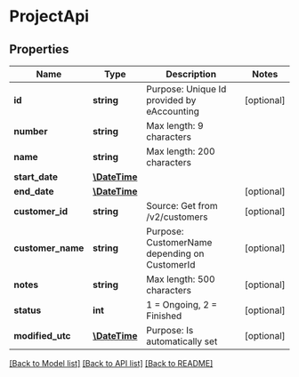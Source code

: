 # ProjectApi

## Properties
Name | Type | Description | Notes
------------ | ------------- | ------------- | -------------
**id** | **string** | Purpose: Unique Id provided by eAccounting | [optional] 
**number** | **string** | Max length: 9 characters | 
**name** | **string** | Max length: 200 characters | 
**start_date** | [**\DateTime**](\DateTime.md) |  | 
**end_date** | [**\DateTime**](\DateTime.md) |  | [optional] 
**customer_id** | **string** | Source: Get from /v2/customers | [optional] 
**customer_name** | **string** | Purpose: CustomerName depending on CustomerId | [optional] 
**notes** | **string** | Max length: 500 characters | [optional] 
**status** | **int** | 1 &#x3D; Ongoing, 2 &#x3D; Finished | [optional] 
**modified_utc** | [**\DateTime**](\DateTime.md) | Purpose: Is automatically set | [optional] 

[[Back to Model list]](../README.md#documentation-for-models) [[Back to API list]](../README.md#documentation-for-api-endpoints) [[Back to README]](../README.md)


